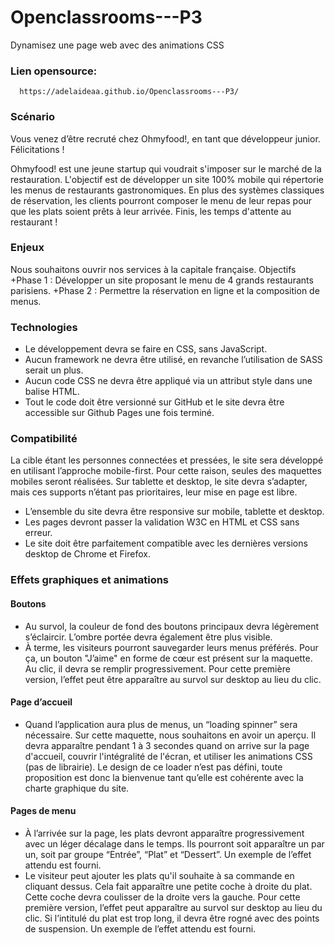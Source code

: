 # Openclassrooms---P3
Dynamisez une page web avec des animations CSS

### Lien opensource:
      https://adelaideaa.github.io/Openclassrooms---P3/

### Scénario
Vous venez d’être recruté chez Ohmyfood!, en tant que développeur junior. Félicitations !

Ohmyfood! est une jeune startup qui voudrait s'imposer sur le marché de la restauration. L'objectif est de développer un site 100% mobile qui répertorie les menus de restaurants gastronomiques. En plus des systèmes classiques de réservation, les clients pourront composer le menu de leur repas pour que les plats soient prêts à leur arrivée. Finis, les temps d'attente au restaurant !

### Enjeux 

Nous souhaitons ouvrir nos services à la capitale française.
Objectifs
+Phase 1 : Développer un site proposant le menu de 4 grands restaurants parisiens.
+Phase 2 : Permettre la réservation en ligne et la composition de menus.

### Technologies

+ Le développement devra se faire en CSS, sans JavaScript.
+ Aucun framework ne devra être utilisé, en revanche l’utilisation de SASS serait un plus.
+ Aucun code CSS ne devra être appliqué via un attribut style dans une balise HTML.
+ Tout le code doit être versionné sur GitHub et le site devra être accessible sur Github Pages une fois terminé.

### Compatibilité

La cible étant les personnes connectées et pressées, le site sera développé en utilisant l’approche mobile-first. Pour cette raison, seules des maquettes mobiles seront réalisées.
Sur tablette et desktop, le site devra s’adapter, mais ces supports n’étant pas prioritaires, leur mise en page est libre.
+ L’ensemble du site devra être responsive sur mobile, tablette et desktop.
+ Les pages devront passer la validation W3C en HTML et CSS sans erreur.
+ Le site doit être parfaitement compatible avec les dernières versions desktop de Chrome et Firefox.

### Effets graphiques et animations

#### Boutons
+ Au survol, la couleur de fond des boutons principaux devra légèrement s’éclaircir. L’ombre portée devra également être plus visible.
+ À terme, les visiteurs pourront sauvegarder leurs menus préférés. Pour ça, un bouton "J’aime" en forme de cœur est présent sur la maquette. Au clic, il devra se remplir progressivement. Pour cette première version, l’effet peut être apparaître au survol sur desktop au lieu du clic.

#### Page d’accueil
+ Quand l’application aura plus de menus, un “loading spinner” sera nécessaire. Sur cette maquette, nous souhaitons en avoir un aperçu. Il devra apparaître pendant 1 à
3 secondes quand on arrive sur la page d'accueil, couvrir l'intégralité de l'écran, et utiliser les animations CSS (pas de librairie). Le design de ce loader n’est pas défini, toute proposition est donc la bienvenue tant qu’elle est cohérente avec la charte graphique du site.

#### Pages de menu
+ À l’arrivée sur la page, les plats devront apparaître progressivement avec un léger décalage dans le temps. Ils pourront soit apparaître un par un, soit par groupe “Entrée”, “Plat” et “Dessert”. Un exemple de l’effet attendu est fourni.
+ Le visiteur peut ajouter les plats qu'il souhaite à sa commande en cliquant dessus. Cela fait apparaître une petite coche à droite du plat. Cette coche devra coulisser de la droite vers la gauche. Pour cette première version, l’effet peut apparaître au survol sur desktop au lieu du clic. Si l’intitulé du plat est trop long, il devra être rogné avec des points de suspension. Un exemple de l’effet attendu est fourni.

